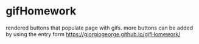 # gifHomework
rendered buttons that populate page with gifs. more buttons can be added by using the entry form 
https://giorgiogeorge.github.io/gifHomework/
